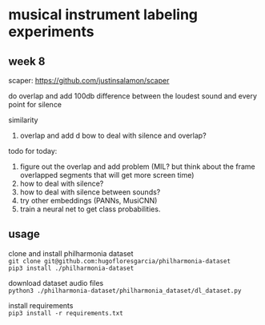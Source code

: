 # musical instrument labeling experiments

## week 8
scaper: https://github.com/justinsalamon/scaper

do overlap and add
100db difference between the loudest sound and every point for silence

similarity 
1. overlap and add
d
bow to deal with silence and overlap? 

todo for today:

1. figure out the overlap and add problem (MIL? but think about the frame overlapped segments that will get more screen time)
2. how to deal with silence? 
3. how to deal with silence between sounds?
4. try other embeddings (PANNs, MusiCNN)
5. train a neural net to get class probabilities. 

## usage

clone and install philharmonia dataset  
`git clone git@github.com:hugofloresgarcia/philharmonia-dataset`  
`pip3 install ./philharmonia-dataset`

download dataset audio files  
`python3 ./philharmonia-dataset/philharmonia_dataset/dl_dataset.py`

install requirements  
`pip3 install -r requirements.txt`

